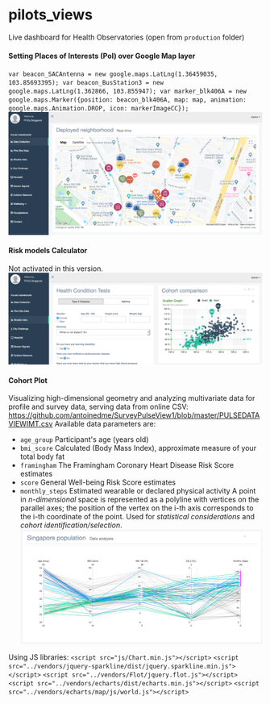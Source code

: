 # pilots_views
Live dashboard for Health Observatories (open from `production` folder)

#### Setting Places of Interests (PoI) over Google Map layer
`var beacon_SACAntenna = new google.maps.LatLng(1.36459035, 103.85693395);
var beacon_BusStation3 = new google.maps.LatLng(1.362866, 103.855947);
var marker_blk406A = new google.maps.Marker({position: beacon_blk406A, map: map, animation: google.maps.Animation.DROP, icon: markerImageCC});`
![alt text](https://raw.githubusercontent.com/antoinedme/pilots_views/master/DataCollection-Map.png)

#### Risk models Calculator
Not activated in this version.
![alt text](https://raw.githubusercontent.com/antoinedme/pilots_views/master/Models-Algorithms.png)

#### Cohort Plot
Visualizing high-dimensional geometry and analyzing multivariate data for profile and survey data,
serving data from online CSV: https://github.com/antoinedme/SurveyPulseView1/blob/master/PULSEDATAVIEWIMT.csv
Available data parameters are:
- `age_group` Participant's age (years old)
- `bmi_score` Calculated (Body Mass Index), approximate measure of your total body fat
- `framingham` The Framingham Coronary Heart Disease Risk Score estimates
- `score` General Well-being Risk Score estimates
- `monthly_steps` Estimated wearable or declared physical activity
A point in *n-dimensional* space is represented as a polyline with vertices on the parallel axes; the position of the vertex on the i-th axis corresponds to the i-th coordinate of the point. 
Used for *statistical considerations* and *cohort identification/selection*.
![alt text](https://raw.githubusercontent.com/antoinedme/pilots_views/master/DataCollection-Cohort.png)

Using JS libraries:
`<script src="js/Chart.min.js"></script>`
`<script src="../vendors/jquery-sparkline/dist/jquery.sparkline.min.js"></script>`
`<script src="../vendors/Flot/jquery.flot.js"></script>`
`<script src="../vendors/echarts/dist/echarts.min.js"></script>`
`<script src="../vendors/echarts/map/js/world.js"></script>`
